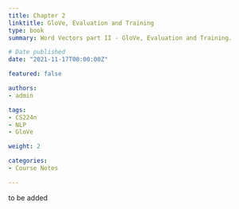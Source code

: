 ```yaml
---
title: Chapter 2
linktitle: GloVe, Evaluation and Training
type: book
summary: Word Vectors part II - GloVe, Evaluation and Training.

# Date published
date: "2021-11-17T00:00:00Z"

featured: false

authors:
- admin

tags:
- CS224n
- NLP
- GloVe

weight: 2

categories:
- Course Notes

---
```

to be added 